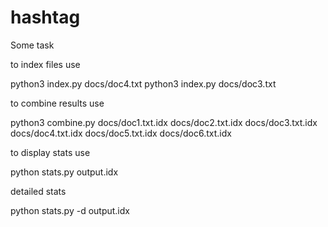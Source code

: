 # hashtag
Some task

to index files use

python3 index.py docs/doc4.txt
python3 index.py docs/doc3.txt

to combine results use

python3 combine.py docs/doc1.txt.idx docs/doc2.txt.idx docs/doc3.txt.idx docs/doc4.txt.idx docs/doc5.txt.idx docs/doc6.txt.idx 

to display stats use

python stats.py output.idx

detailed stats

python stats.py -d output.idx
